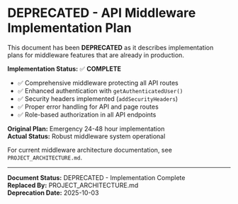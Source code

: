 # DEPRECATED - API Middleware Implementation Plan

This document has been **DEPRECATED** as it describes implementation plans for middleware features that are already in production.

**Implementation Status:** ✅ **COMPLETE**
- ✅ Comprehensive middleware protecting all API routes
- ✅ Enhanced authentication with `getAuthenticatedUser()`
- ✅ Security headers implemented (`addSecurityHeaders`)
- ✅ Proper error handling for API and page routes
- ✅ Role-based authorization in all API endpoints

**Original Plan:** Emergency 24-48 hour implementation  
**Actual Status:** Robust middleware system operational

For current middleware architecture documentation, see `PROJECT_ARCHITECTURE.md`.

---
**Document Status:** DEPRECATED - Implementation Complete  
**Replaced By:** PROJECT_ARCHITECTURE.md  
**Deprecation Date:** 2025-10-03